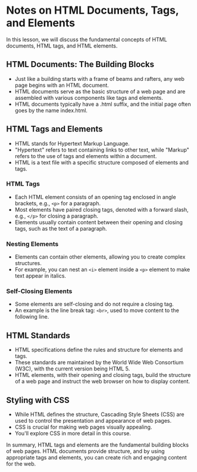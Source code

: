 # Notes on HTML Documents, Tags, and Elements

In this lesson, we will discuss the fundamental concepts of HTML documents, HTML tags, and HTML elements.

## HTML Documents: The Building Blocks

- Just like a building starts with a frame of beams and rafters, any web page begins with an HTML document.
- HTML documents serve as the basic structure of a web page and are assembled with various components like tags and elements.
- HTML documents typically have a .html suffix, and the initial page often goes by the name index.html.

## HTML Tags and Elements

- HTML stands for Hypertext Markup Language.
- "Hypertext" refers to text containing links to other text, while "Markup" refers to the use of tags and elements within a document.
- HTML is a text file with a specific structure composed of elements and tags.

### HTML Tags

- Each HTML element consists of an opening tag enclosed in angle brackets, e.g., `<p>` for a paragraph.
- Most elements have paired closing tags, denoted with a forward slash, e.g., `</p>` for closing a paragraph.
- Elements usually contain content between their opening and closing tags, such as the text of a paragraph.

### Nesting Elements

- Elements can contain other elements, allowing you to create complex structures.
- For example, you can nest an `<i>` element inside a `<p>` element to make text appear in italics.

### Self-Closing Elements

- Some elements are self-closing and do not require a closing tag.
- An example is the line break tag: `<br>`, used to move content to the following line.

## HTML Standards

- HTML specifications define the rules and structure for elements and tags.
- These standards are maintained by the World Wide Web Consortium (W3C), with the current version being HTML 5.
- HTML elements, with their opening and closing tags, build the structure of a web page and instruct the web browser on how to display content.

## Styling with CSS

- While HTML defines the structure, Cascading Style Sheets (CSS) are used to control the presentation and appearance of web pages.
- CSS is crucial for making web pages visually appealing.
- You'll explore CSS in more detail in this course.

In summary, HTML tags and elements are the fundamental building blocks of web pages. HTML documents provide structure, and by using appropriate tags and elements, you can create rich and engaging content for the web.

